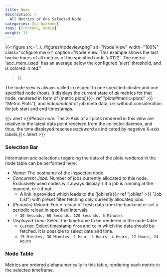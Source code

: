 ```yaml
---
title: Node
description: >
  All Metrics of One Selected Node
categories: [cc-backend]
tags: [Frontend, Admin]
weight: 13
---
```


{{< figure src="../../figures/nodeview.png" alt="Node View" width="100%" class="ccfigure mw-xl"
    caption="Node View. This example shows the last twelve hours of all metrics of the specified node 'a0122'. The metric 'acc_mem_used' has an average below the configured 'alert' threshold, and is colored in red."
>}}

The node view is always called in respect to one specified cluster and one specified node (host). It displays the current state of *all* metrics for that node, rendered in form of [metric plots]({{< ref "plots#metric-plots" >}} "Metric Plots"), and *independent* of job meta data, i.e. without consideration for job start and end timestamps.

{{< alert >}}*Please note:* The X-Axis of all plots rendered in this view are relative to the latest data point received from the collector daemon, and thus, the time displayed reaches *backward* as indicated by negative X-axis labels.{{< /alert >}}

### Selection Bar

Information and selections regarding the data of the plots rendered in the node table can be performed here:

* *Name:* The hostname of the inspected node
* *Concurrent Jobs:* Number of jobs currently allocated to this node. Exclusively used nodes will always display `1` if a job is running at the moment, or `0` if not.
  * A link is provided which leads to the [joblist]({{< ref "joblist" >}} "Job List") with preset filter fetching only currently allocated jobs.
* *(Periodic) Reload:* Force reload of fresh data from the backend or set a periodic reload in specified intervals
  * `30 Seconds, 60 Seconds, 120 Seconds, 5 Minutes`
* *Displayed Time:* Select the timeframe to be rendered in the node table
  * `Custom`: Select timestamp `from` and `to` in which the data should be fetched. It is possible to select date and time.
  * `15 Minutes, 30 Minutes, 1 Hour, 2 Hours, 4 Hours, 12 Hours, 24 Hours`

### Node Table

Metrics are ordered alphanumerically in this table, rendering each metric in the selected timeframe.
